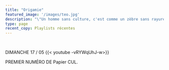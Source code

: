 ```yaml
---
title: "Origamie"
featured_image: '/images/teo.jpg'
description: "\"Un homme sans culture, c'est comme un zèbre sans rayures.\""
type: page
recent_copy: Playlists récentes
---
```


<br/>

DIMANCHE 17 / 05
{{< youtube -vRYWqUhJ-w>}}

PREMIER NUMÉRO DE Papier CUL. 
